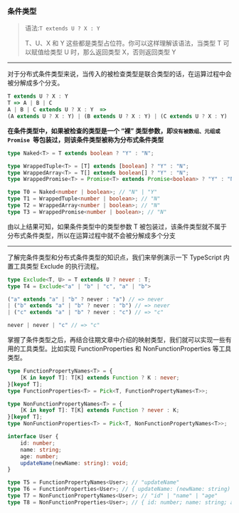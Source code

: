 ### 条件类型

>语法:`T extends U ? X : Y`
>
>T、U、X 和 Y 这些都是类型占位符。你可以这样理解该语法，当类型 T 可以赋值给类型 U 时，那么返回类型 X，否则返回类型 Y

---

对于分布式条件类型来说，当传入的被检查类型是联合类型的话，在运算过程中会被分解成多个分支。

```typescript
T extends U ? X : Y 
T => A | B | C 
A | B | C extends U ? X : Y  => 
(A extends U ? X : Y) | (B extends U ? X : Y) | (C extends U ? X : Y)
```

**在条件类型中，如果被检查的类型是一个 “裸” 类型参数，即`没有被数组、元组或 Promise `等包装过，则该条件类型被称为分布式条件类型**

```typescript
type Naked<T> = T extends boolean ? "Y" : "N";

type WrappedTuple<T> = [T] extends [boolean] ? "Y" : "N";
type WrappedArray<T> = T[] extends boolean[] ? "Y" : "N";
type WrappedPromise<T> = Promise<T> extends Promise<boolean> ? "Y" : "N";

type T0 = Naked<number | boolean>; // "N" | "Y"
type T1 = WrappedTuple<number | boolean>; // "N"
type T2 = WrappedArray<number | boolean>; // "N"
type T3 = WrappedPromise<number | boolean>; // "N"
```

由以上结果可知，如果条件类型中的类型参数 T 被包装过，该条件类型就不属于分布式条件类型，所以在运算过程中就不会被分解成多个分支

---

了解完条件类型和分布式条件类型的知识点，我们来举例演示一下 TypeScript 内置工具类型 Exclude 的执行流程。

```typescript
type Exclude<T, U> = T extends U ? never : T;
type T4 = Exclude<"a" | "b" | "c", "a" | "b">

("a" extends "a" | "b" ? never : "a") // => never
| ("b" extends "a" | "b" ? never : "b") // => never
| ("c" extends "a" | "b" ? never : "c") // => "c"

never | never | "c" // => "c"
```

掌握了条件类型之后，再结合往期文章中介绍的映射类型，我们就可以实现一些有用的工具类型。比如实现 FunctionProperties 和 NonFunctionProperties 等工具类型。

```typescript
type FunctionPropertyNames<T> = {
    [K in keyof T]: T[K] extends Function ? K : never;
}[keyof T];
type FunctionProperties<T> = Pick<T, FunctionPropertyNames<T>>;

type NonFunctionPropertyNames<T> = {
    [K in keyof T]: T[K] extends Function ? never : K;
}[keyof T];
type NonFunctionProperties<T> = Pick<T, NonFunctionPropertyNames<T>>;

interface User {
    id: number;
    name: string;
    age: number;
    updateName(newName: string): void;
}

type T5 = FunctionPropertyNames<User>; // "updateName"
type T6 = FunctionProperties<User>; // { updateName: (newName: string) => void; }
type T7 = NonFunctionPropertyNames<User>; // "id" | "name" | "age"
type T8 = NonFunctionProperties<User>; // { id: number; name: string; age: number; }
```

